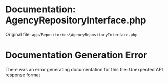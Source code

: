 # Documentation: AgencyRepositoryInterface.php

Original file: `app/Repositories\AgencyRepositoryInterface.php`

# Documentation Generation Error

There was an error generating documentation for this file: Unexpected API response format